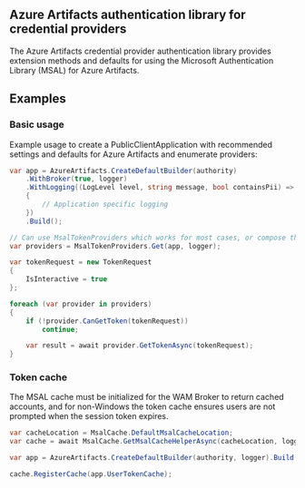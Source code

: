 ## Azure Artifacts authentication library for credential providers

The Azure Artifacts credential provider authentication library provides extension methods and defaults for using the Microsoft Authentication Library (MSAL) for Azure Artifacts.

## Examples

### Basic usage

Example usage to create a PublicClientApplication with recommended settings and defaults for Azure Artifacts and enumerate providers:

```csharp
var app = AzureArtifacts.CreateDefaultBuilder(authority)
    .WithBroker(true, logger)
    .WithLogging((LogLevel level, string message, bool containsPii) =>
    {
        // Application specific logging
    })
    .Build();

// Can use MsalTokenProviders which works for most cases, or compose the token providers manually
var providers = MsalTokenProviders.Get(app, logger);

var tokenRequest = new TokenRequest
{
    IsInteractive = true
};

foreach (var provider in providers)
{
    if (!provider.CanGetToken(tokenRequest))
        continue;

    var result = await provider.GetTokenAsync(tokenRequest);
}
```

### Token cache

The MSAL cache must be initialized for the WAM Broker to return cached accounts, and for non-Windows the token cache ensures users are not prompted when the session token expires.

```csharp
var cacheLocation = MsalCache.DefaultMsalCacheLocation;
var cache = await MsalCache.GetMsalCacheHelperAsync(cacheLocation, logger);

var app = AzureArtifacts.CreateDefaultBuilder(authority, logger).Build();

cache.RegisterCache(app.UserTokenCache);
```
